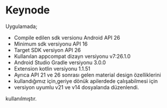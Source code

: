 # Keynode

Uygulamada;

* Compile edilen sdk versionu Android API 26
* Minimum sdk versiyonu API 16 
* Target SDK versiyon API 26
* Kullanılan appcompat dizayn versiyonu v7:26.1.0
* Android Studio Gradle versiyonu 3.0.0
* Extension kotlin versiyonu 1.1.51
* Ayrıca API 21 ve 26 sonrası gelen material design özelliklerini
* kullandığımız için,geriye dönük apilerdede çalışabilmesi için
* versiyon uyumlu v21 ve v14 dosyalarıda düzenlendi.
 

kullanılmıştır.
